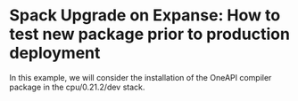 # Spack Upgrade on Expanse: How to test new package prior to production deployment

In this example, we will consider the installation of the OneAPI compiler package in the cpu/0.21.2/dev stack. 
